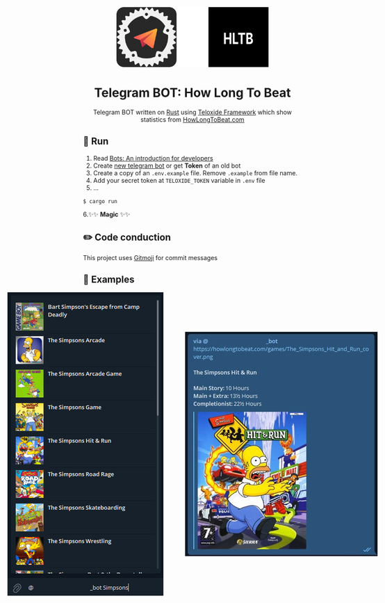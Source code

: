 <div align="center">
  <img src="./LOGO.svg" width="350"/>
  <h1>Telegram BOT: How Long To Beat</h1>

Telegram BOT written on [Rust](https://www.rust-lang.org/) using [Teloxide Framework](https://github.com/teloxide/teloxide) which show statistics from [HowLongToBeat.com](https://howlongtobeat.com)
</div>

## 🚀 Run

1. Read [Bots: An introduction for developers](https://core.telegram.org/bots)
2. Create [new telegram bot](https://core.telegram.org/bots#6-botfather) or get **Token** of an old bot
3. Create a copy of an `.env.example` file. Remove `.example` from file name.
4. Add your secret token at `TELOXIDE_TOKEN` variable in `.env` file
5. ...

```shell
$ cargo run
```

6.✨✨ **Magic** ✨✨

## ✏️ Code conduction

This project uses [Gitmoji](https://gitmoji.carloscuesta.me) for commit messages

## 🎨 Examples

<div align="center" style="display: flex; align-items: center; justify-content: center;">
    <img src="./images/inline_search.png"/>
    <img src="./images/inline_response.png" style="margin-left: 50px;"/>
</div>